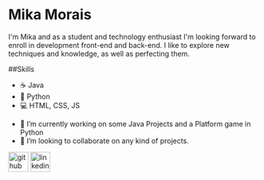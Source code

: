 # Mika Morais
I'm Mika and as a student and technology enthusiast I'm looking forward to enroll in development front-end and back-end. I like to explore new techniques and knowledge, as well as perfecting them. 

##Skills
* ☕ Java
* 🐍 Python
* 💻 HTML, CSS, JS


- 🔭 I’m currently working on some Java Projects and a Platform game in Python 
- 👯 I’m looking to collaborate on any kind of projects. 


[<img src='https://cdn.jsdelivr.net/npm/simple-icons@3.0.1/icons/github.svg' alt='github' height='40'>](https://github.com/MikaMorais)  [<img src='https://cdn.jsdelivr.net/npm/simple-icons@3.0.1/icons/linkedin.svg' alt='linkedin' height='40'>](https://www.linkedin.com/in/https://www.linkedin.com/in/moises-silva-de-morais//)  

